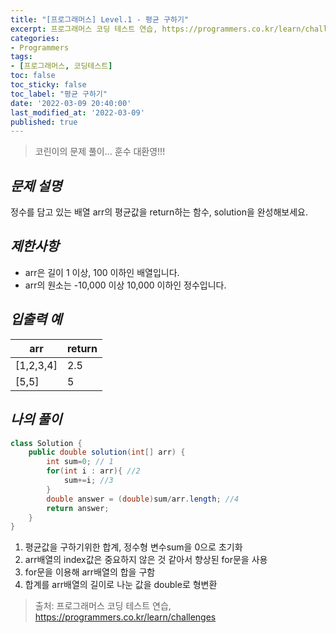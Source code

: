 ```yaml
---
title: "[프로그래머스] Level.1 - 평균 구하기"
excerpt: 프로그래머스 코딩 테스트 연습, https://programmers.co.kr/learn/challenges
categories:
- Programmers
tags:
- [프로그래머스, 코딩테스트]
toc: false
toc_sticky: false
toc_label: "평균 구하기"
date: '2022-03-09 20:40:00'
last_modified_at: '2022-03-09'
published: true
---
```

> 코린이의 문제 풀이... 훈수 대환영!!!

## _**문제 설명**_

정수를 담고 있는 배열 arr의 평균값을 return하는 함수, solution을 완성해보세요.

## _**제한사항**_

-   arr은 길이 1 이상, 100 이하인 배열입니다.
-   arr의 원소는 -10,000 이상 10,000 이하인 정수입니다.

## _**입출력 예**_

| **arr** | **return** |
| --- | --- |
| \[1,2,3,4\] | 2.5 |
| \[5,5\] | 5 |

## _**나의 풀이**_

```java
class Solution {
    public double solution(int[] arr) {
        int sum=0; // 1
        for(int i : arr){ //2
            sum+=i; //3
        }
        double answer = (double)sum/arr.length; //4
        return answer;
    }
}
```

1.  평균값을 구하기위한 합계, 정수형 변수sum을 0으로 초기화
2.  arr배열의 index값은 중요하지 않은 것 같아서 향상된 for문을 사용
3.  for문을 이용해 arr배열의 합을 구함
4.  합계를 arr배열의 길이로 나눈 값을 double로 형변환 

> 출처: 프로그래머스 코딩 테스트 연습, [https](https://programmers.co.kr/learn/challenges "프로그래머스 코딩 테스트 연습")[://programmers.co.kr/learn/challenges](https://programmers.co.kr/learn/challenges "프로그래머스 코딩 테스트 연습")